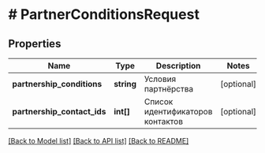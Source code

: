 # # PartnerConditionsRequest

## Properties

Name | Type | Description | Notes
------------ | ------------- | ------------- | -------------
**partnership_conditions** | **string** | Условия партнёрства | [optional]
**partnership_contact_ids** | **int[]** | Список идентификаторов контактов | [optional]

[[Back to Model list]](../../README.md#models) [[Back to API list]](../../README.md#endpoints) [[Back to README]](../../README.md)
